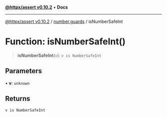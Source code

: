 [**@httpx/assert v0.10.2**](../../README.md) • **Docs**

***

[@httpx/assert v0.10.2](../../README.md) / [number.guards](../README.md) / isNumberSafeInt

# Function: isNumberSafeInt()

> **isNumberSafeInt**(`v`): `v is NumberSafeInt`

## Parameters

• **v**: `unknown`

## Returns

`v is NumberSafeInt`
